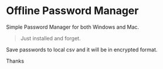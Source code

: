 
# **Offline Password Manager**

Simple Password Manager for both Windows and Mac.

> Just installed and forget.

Save passwords to local csv and it will be in encrypted format.


Thanks
